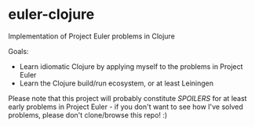 euler-clojure
=============

Implementation of Project Euler problems in Clojure

Goals: 
 - Learn idiomatic Clojure by applying myself to the problems in Project Euler
 - Learn the Clojure build/run ecosystem, or at least Leiningen

Please note that this project will probably constitute *SPOILERS* for at least early problems in Project Euler - if you don't want to see how I've solved problems, please don't clone/browse this repo! :)
